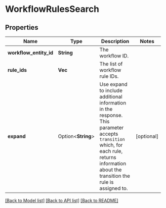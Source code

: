 # WorkflowRulesSearch

## Properties

Name | Type | Description | Notes
------------ | ------------- | ------------- | -------------
**workflow_entity_id** | **String** | The workflow ID. | 
**rule_ids** | **Vec<String>** | The list of workflow rule IDs. | 
**expand** | Option<**String**> | Use expand to include additional information in the response. This parameter accepts `transition` which, for each rule, returns information about the transition the rule is assigned to. | [optional]

[[Back to Model list]](../README.md#documentation-for-models) [[Back to API list]](../README.md#documentation-for-api-endpoints) [[Back to README]](../README.md)


